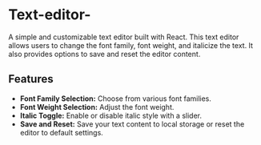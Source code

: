 # Text-editor-
A simple and customizable text editor built with React. This text editor allows users to change the font family, font weight, and italicize the text. It also provides options to save and reset the editor content.

## Features

- **Font Family Selection:** Choose from various font families.
- **Font Weight Selection:** Adjust the font weight.
- **Italic Toggle:** Enable or disable italic style with a slider.
- **Save and Reset:** Save your text content to local storage or reset the editor to default settings.

